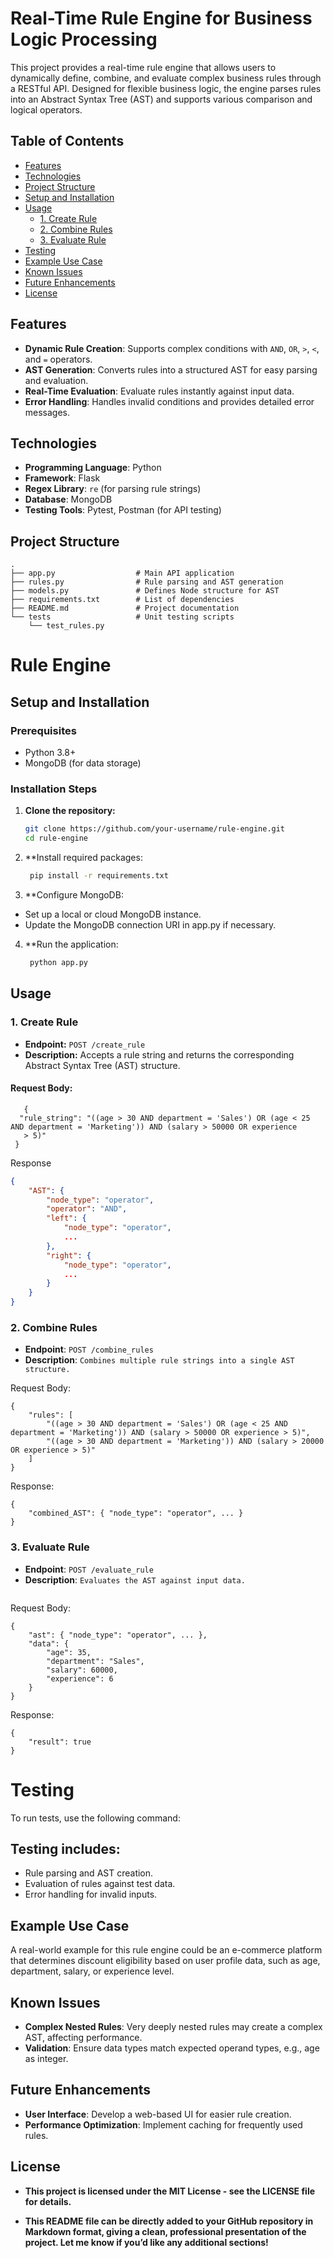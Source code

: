 # Real-Time Rule Engine for Business Logic Processing

This project provides a real-time rule engine that allows users to dynamically define, combine, and evaluate complex business rules through a RESTful API. Designed for flexible business logic, the engine parses rules into an Abstract Syntax Tree (AST) and supports various comparison and logical operators.

## Table of Contents
- [Features](#features)
- [Technologies](#technologies)
- [Project Structure](#project-structure)
- [Setup and Installation](#setup-and-installation)
- [Usage](#usage)
  - [1. Create Rule](#1-create-rule)
  - [2. Combine Rules](#2-combine-rules)
  - [3. Evaluate Rule](#3-evaluate-rule)
- [Testing](#testing)
- [Example Use Case](#example-use-case)
- [Known Issues](#known-issues)
- [Future Enhancements](#future-enhancements)
- [License](#license)

## Features
- **Dynamic Rule Creation**: Supports complex conditions with `AND`, `OR`, `>`, `<`, and `=` operators.
- **AST Generation**: Converts rules into a structured AST for easy parsing and evaluation.
- **Real-Time Evaluation**: Evaluate rules instantly against input data.
- **Error Handling**: Handles invalid conditions and provides detailed error messages.

## Technologies
- **Programming Language**: Python
- **Framework**: Flask
- **Regex Library**: `re` (for parsing rule strings)
- **Database**: MongoDB
- **Testing Tools**: Pytest, Postman (for API testing)

## Project Structure

```
.
├── app.py                  # Main API application
├── rules.py                # Rule parsing and AST generation
├── models.py               # Defines Node structure for AST
├── requirements.txt        # List of dependencies
├── README.md               # Project documentation
└── tests                   # Unit testing scripts
    └── test_rules.py
```

# Rule Engine

## Setup and Installation

### Prerequisites
- Python 3.8+
- MongoDB (for data storage)

### Installation Steps

1. **Clone the repository:**
   ```bash
   git clone https://github.com/your-username/rule-engine.git
   cd rule-engine
2. **Install required packages:
   ```bash
    pip install -r requirements.txt

3. **Configure MongoDB:

- Set up a local or cloud MongoDB instance.
- Update the MongoDB connection URI in app.py if necessary.
  
4. **Run the application:
   ```bash
    python app.py
## Usage

### 1. Create Rule

- **Endpoint:** `POST /create_rule`
- **Description:** Accepts a rule string and returns the corresponding Abstract Syntax Tree (AST) structure.

#### Request Body:

  ```
     {
    "rule_string": "((age > 30 AND department = 'Sales') OR (age < 25 AND department = 'Marketing')) AND (salary > 50000 OR experience 
     > 5)"
   }
```
Response

```json
{
    "AST": {
        "node_type": "operator",
        "operator": "AND",
        "left": {
            "node_type": "operator",
            ...
        },
        "right": {
            "node_type": "operator",
            ...
        }
    }
}
```
### 2. Combine Rules
- **Endpoint**: `POST /combine_rules`
- **Description**: `Combines multiple rule strings into a single AST structure.`

Request Body:
```
{
    "rules": [
        "((age > 30 AND department = 'Sales') OR (age < 25 AND department = 'Marketing')) AND (salary > 50000 OR experience > 5)",
        "((age > 30 AND department = 'Marketing')) AND (salary > 20000 OR experience > 5)"
    ]
}
```
Response:

```
{
    "combined_AST": { "node_type": "operator", ... }
}
```
### 3. Evaluate Rule
- **Endpoint**: `POST /evaluate_rule`
- **Description**: `Evaluates the AST against input data.`
```
```
Request Body:

```
{
    "ast": { "node_type": "operator", ... },
    "data": {
        "age": 35,
        "department": "Sales",
        "salary": 60000,
        "experience": 6
    }
}
```
Response:
```
{
    "result": true
}
```

# Testing

To run tests, use the following command:


## Testing includes:

- Rule parsing and AST creation.
- Evaluation of rules against test data.
- Error handling for invalid inputs.

## Example Use Case

A real-world example for this rule engine could be an e-commerce platform that determines discount eligibility based on user profile data, such as age, department, salary, or experience level.

## Known Issues

- **Complex Nested Rules**: Very deeply nested rules may create a complex AST, affecting performance.
- **Validation**: Ensure data types match expected operand types, e.g., age as integer.

## Future Enhancements

- **User Interface**: Develop a web-based UI for easier rule creation.
- **Performance Optimization**: Implement caching for frequently used rules.

## License
- **This project is licensed under the MIT License - see the LICENSE file for details.**


- **This README file can be directly added to your GitHub repository in Markdown format, giving a clean, professional presentation of the project. Let me know if you’d like any additional sections!**



